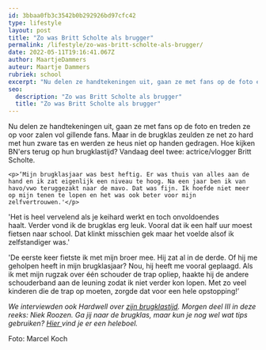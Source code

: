 ```yaml
---
id: 3bbaa0fb3c3542b0b292926bd97cfc42
type: lifestyle
layout: post
title: "Zo was Britt Scholte als brugger"
permalink: /lifestyle/zo-was-britt-scholte-als-brugger/
date: 2022-05-11T19:16:41.067Z
author: MaartjeDammers
auteur: Maartje Dammers
rubriek: school
excerpt: "Nu delen ze handtekeningen uit, gaan ze met fans op de foto en treden ze op voor zalen vol gillende fans. Maar in de brugklas zeulden ze net zo hard met hun zware tas en werden ze heus niet op handen gedragen. Hoe kijken BN'ers terug op hun brugklastijd? Vandaag deel twee: actrice/vlogger Britt Scholte.   "
seo:
  description: "Zo was Britt Scholte als brugger"
  title: "Zo was Britt Scholte als brugger"
---
```

Nu delen ze handtekeningen uit, gaan ze met fans op de foto en treden ze op voor zalen vol gillende fans. Maar in de brugklas zeulden ze net zo hard met hun zware tas en werden ze heus niet op handen gedragen. Hoe kijken BN'ers terug op hun brugklastijd? Vandaag deel twee: actrice/vlogger Britt Scholte.   

    <p>‘Mijn brugklasjaar was best heftig. Er was thuis van alles aan de hand en ik zat eigenlijk een niveau te hoog. Na een jaar ben ik van havo/vwo teruggezakt naar de mavo. Dat was fijn. Ik hoefde niet meer op mijn tenen te lopen en het was ook beter voor mijn zelfvertrouwen.'</p>
<p>'Het is heel vervelend als je keihard werkt en toch onvoldoendes haalt. Verder vond ik de brugklas erg leuk. Vooral dat ik een half uur moest fietsen naar school. Dat klinkt misschien gek maar het voelde alsof ik zelfstandiger was.'</p>
<p>'De eerste keer fietste ik met mijn broer mee. Hij zat al in de derde. Of hij me geholpen heeft in mijn brugklasjaar? Nou, hij heeft me vooral geplaagd. Als ik met mijn rugzak over één schouder de trap opliep, haakte hij de andere schouderband aan de leuning zodat ik niet verder kon lopen. Met zo veel kinderen die de trap op moeten, zorgde dat voor een hele opstopping!’</p>
<p><em>We interviewden ook Hardwell over <a href="https://7dagen.netlify.app/school/dj-hardwell-natuurlijk-ben-ik-er-weleens-uitgestuurd">zijn brugklastijd</a>. Morgen deel III in deze reeks: Niek Roozen. Ga jij naar de brugklas, maar kun je nog wel wat tips gebruiken? <a href="https://7dagen.netlify.app/brugklas">Hier </a>vind je er een heleboel.</em></p>
<p>Foto: Marcel Koch</p>  
